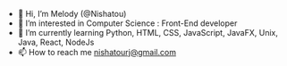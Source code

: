 - 👋 Hi, I’m Melody (@Nishatou)
- 👀 I’m interested in Computer Science : Front-End developer 
- 🌱 I’m currently learning Python, HTML, CSS, JavaScript, JavaFX, Unix, Java, React, NodeJs
- 📫 How to reach me nishatourj@gmail.com

<!---
Nishatou/Nishatou is a ✨ special ✨ repository because its `README.md` (this file) appears on your GitHub profile.
You can click the Preview link to take a look at your changes.
--->
